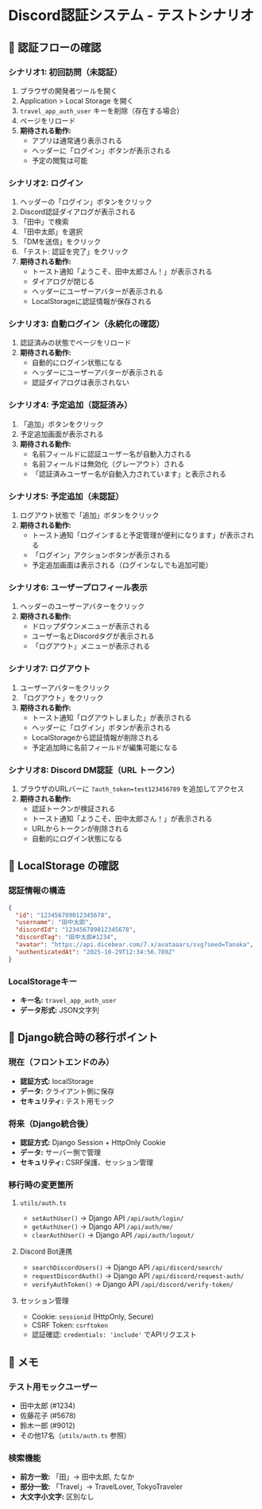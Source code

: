 # Discord認証システム - テストシナリオ

## 🔐 認証フローの確認

### シナリオ1: 初回訪問（未認証）
1. ブラウザの開発者ツールを開く
2. Application > Local Storage を開く
3. `travel_app_auth_user` キーを削除（存在する場合）
4. ページをリロード
5. **期待される動作:**
   - アプリは通常通り表示される
   - ヘッダーに「ログイン」ボタンが表示される
   - 予定の閲覧は可能

### シナリオ2: ログイン
1. ヘッダーの「ログイン」ボタンをクリック
2. Discord認証ダイアログが表示される
3. 「田中」で検索
4. 「田中太郎」を選択
5. 「DMを送信」をクリック
6. 「テスト: 認証を完了」をクリック
7. **期待される動作:**
   - トースト通知「ようこそ、田中太郎さん！」が表示される
   - ダイアログが閉じる
   - ヘッダーにユーザーアバターが表示される
   - LocalStorageに認証情報が保存される

### シナリオ3: 自動ログイン（永続化の確認）
1. 認証済みの状態でページをリロード
2. **期待される動作:**
   - 自動的にログイン状態になる
   - ヘッダーにユーザーアバターが表示される
   - 認証ダイアログは表示されない

### シナリオ4: 予定追加（認証済み）
1. 「追加」ボタンをクリック
2. 予定追加画面が表示される
3. **期待される動作:**
   - 名前フィールドに認証ユーザー名が自動入力される
   - 名前フィールドは無効化（グレーアウト）される
   - 「認証済みユーザー名が自動入力されています」と表示される

### シナリオ5: 予定追加（未認証）
1. ログアウト状態で「追加」ボタンをクリック
2. **期待される動作:**
   - トースト通知「ログインすると予定管理が便利になります」が表示される
   - 「ログイン」アクションボタンが表示される
   - 予定追加画面は表示される（ログインなしでも追加可能）

### シナリオ6: ユーザープロフィール表示
1. ヘッダーのユーザーアバターをクリック
2. **期待される動作:**
   - ドロップダウンメニューが表示される
   - ユーザー名とDiscordタグが表示される
   - 「ログアウト」メニューが表示される

### シナリオ7: ログアウト
1. ユーザーアバターをクリック
2. 「ログアウト」をクリック
3. **期待される動作:**
   - トースト通知「ログアウトしました」が表示される
   - ヘッダーに「ログイン」ボタンが表示される
   - LocalStorageから認証情報が削除される
   - 予定追加時に名前フィールドが編集可能になる

### シナリオ8: Discord DM認証（URL トークン）
1. ブラウザのURLバーに `?auth_token=test123456789` を追加してアクセス
2. **期待される動作:**
   - 認証トークンが検証される
   - トースト通知「ようこそ、田中太郎さん！」が表示される
   - URLからトークンが削除される
   - 自動的にログイン状態になる

## 🔧 LocalStorage の確認

### 認証情報の構造
```json
{
  "id": "123456789012345678",
  "username": "田中太郎",
  "discordId": "123456789012345678",
  "discordTag": "田中太郎#1234",
  "avatar": "https://api.dicebear.com/7.x/avataaars/svg?seed=Tanaka",
  "authenticatedAt": "2025-10-29T12:34:56.789Z"
}
```

### LocalStorageキー
- **キー名:** `travel_app_auth_user`
- **データ形式:** JSON文字列

## 🚀 Django統合時の移行ポイント

### 現在（フロントエンドのみ）
- **認証方式:** localStorage
- **データ:** クライアント側に保存
- **セキュリティ:** テスト用モック

### 将来（Django統合後）
- **認証方式:** Django Session + HttpOnly Cookie
- **データ:** サーバー側で管理
- **セキュリティ:** CSRF保護、セッション管理

### 移行時の変更箇所
1. `utils/auth.ts`
   - `setAuthUser()` → Django API `/api/auth/login/`
   - `getAuthUser()` → Django API `/api/auth/me/`
   - `clearAuthUser()` → Django API `/api/auth/logout/`

2. Discord Bot連携
   - `searchDiscordUsers()` → Django API `/api/discord/search/`
   - `requestDiscordAuth()` → Django API `/api/discord/request-auth/`
   - `verifyAuthToken()` → Django API `/api/discord/verify-token/`

3. セッション管理
   - Cookie: `sessionid` (HttpOnly, Secure)
   - CSRF Token: `csrftoken`
   - 認証確認: `credentials: 'include'` でAPIリクエスト

## 📝 メモ

### テスト用モックユーザー
- 田中太郎 (#1234)
- 佐藤花子 (#5678)
- 鈴木一郎 (#9012)
- その他17名（`utils/auth.ts` 参照）

### 検索機能
- **前方一致:** 「田」→ 田中太郎, たなか
- **部分一致:** 「Travel」→ TravelLover, TokyoTraveler
- **大文字小文字:** 区別なし

